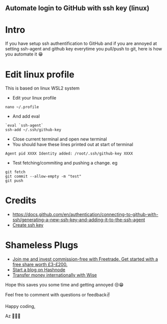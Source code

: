 ## Automate login to GitHub with ssh key (linux)

# Intro

If you have setup ssh authentification to GitHub and if you are annoyed at setting ssh-agent and github key everytime you pull/push to git, here is how you automate it 😁

# Edit linux profile

This is based on linux WSL2 system

- Edit your linux profile 
```
nano ~/.profile 
```
- And add eval 
```
`eval `ssh-agent` 
ssh-add ~/.ssh/github-key 
```
- Close current terminal and open new terminal 
- You should have these lines printed out at start of terminal 
```
Agent pid XXXX Identity added: /root/.ssh/github-key XXXX
```
- Test fetching/commiting and pushing a change. eg
```
git fetch
git commit --allow-empty -m "test"
git push
```

# Credits
- https://docs.github.com/en/authentication/connecting-to-github-with-ssh/generating-a-new-ssh-key-and-adding-it-to-the-ssh-agent
- [Create ssh key](https://docs.github.com/en/authentication/connecting-to-github-with-ssh/generating-a-new-ssh-key-and-adding-it-to-the-ssh-agent)

# Shameless Plugs 
- [Join me and invest commission-free with Freetrade. Get started with a free share worth £3-£200.](https://magic.freetrade.io/join/asrin/447192e9)
- [Start a blog on Hashnode](https://hashnode.com/@azcodez/joinme)
- [Transfer money internationally with Wise](https://wise.com/invite/ath/asrind)

Hope this saves you some time and getting annoyed 😒😁

Feel free to comment with questions or feedback✌️

Happy coding,

Az 👨🏾‍💻